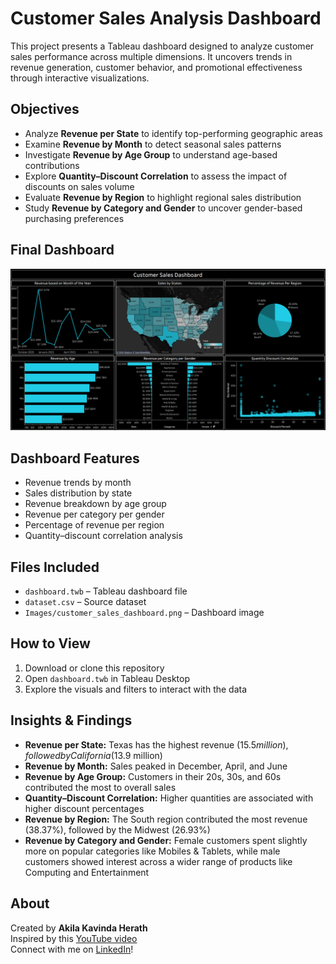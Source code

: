 # Customer Sales Analysis Dashboard

This project presents a Tableau dashboard designed to analyze customer sales performance across multiple dimensions. It uncovers trends in revenue generation, customer behavior, and promotional effectiveness through interactive visualizations.

## Objectives

- Analyze **Revenue per State** to identify top-performing geographic areas  
- Examine **Revenue by Month** to detect seasonal sales patterns  
- Investigate **Revenue by Age Group** to understand age-based contributions  
- Explore **Quantity–Discount Correlation** to assess the impact of discounts on sales volume  
- Evaluate **Revenue by Region** to highlight regional sales distribution  
- Study **Revenue by Category and Gender** to uncover gender-based purchasing preferences

## Final Dashboard

![Customer Sales Dashboard](https://github.com/AkillerKavinda/Customer-Sales-Analysis-Dashboard-Using-Tableau/blob/main/Images/customer_sales_dashboard.png)

## Dashboard Features

- Revenue trends by month  
- Sales distribution by state  
- Revenue breakdown by age group  
- Revenue per category per gender  
- Percentage of revenue per region  
- Quantity–discount correlation analysis

## Files Included

- `dashboard.twb` – Tableau dashboard file  
- `dataset.csv` – Source dataset  
- `Images/customer_sales_dashboard.png` – Dashboard image

## How to View

1. Download or clone this repository  
2. Open `dashboard.twb` in Tableau Desktop  
3. Explore the visuals and filters to interact with the data

## Insights & Findings

- **Revenue per State:** Texas has the highest revenue ($15.5 million), followed by California ($13.9 million)  
- **Revenue by Month:** Sales peaked in December, April, and June  
- **Revenue by Age Group:** Customers in their 20s, 30s, and 60s contributed the most to overall sales  
- **Quantity–Discount Correlation:** Higher quantities are associated with higher discount percentages  
- **Revenue by Region:** The South region contributed the most revenue (38.37%), followed by the Midwest (26.93%)  
- **Revenue by Category and Gender:** Female customers spent slightly more on popular categories like Mobiles & Tablets, while male customers showed interest across a wider range of products like Computing and Entertainment

## About

Created by **Akila Kavinda Herath**  
Inspired by this [YouTube video](https://www.youtube.com/watch?v=_qReGTOrKTk)  
Connect with me on [LinkedIn](https://www.linkedin.com/in/akila-herath-955473230/)!
